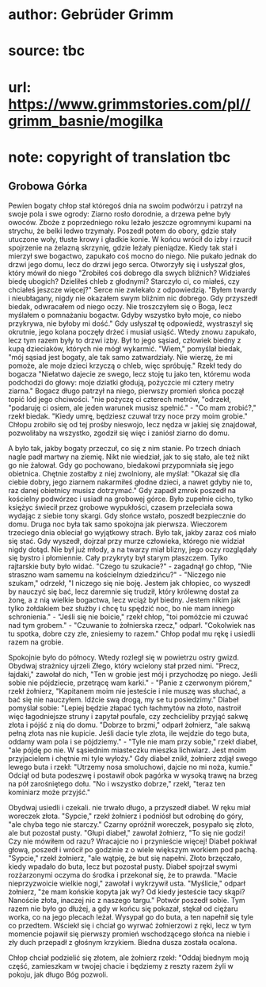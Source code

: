 # author: Gebrüder Grimm
# source: tbc
# url: https://www.grimmstories.com/pl//grimm_basnie/mogilka
# note: copyright of translation tbc

## Grobowa Górka 

Pewien bogaty chłop stał któregoś dnia na swoim podwórzu i patrzył na
swoje pola i swe ogrody: Ziarno rosło dorodnie, a drzewa pełne były
owoców. Zboże z poprzedniego roku leżało jeszcze ogromnymi kupami na
strychu, że belki ledwo trzymały. Poszedł potem do obory, gdzie stały
utuczone woły, tłuste krowy i gładkie konie. W końcu wrócił do izby i
rzucił spojrzenie na żelazną skrzynię, gdzie leżały pieniądze. Kiedy tak
stał i mierzył swe bogactwo, zapukało coś mocno do niego. Nie pukało
jednak do drzwi jego domu, lecz do drzwi jego serca. Otworzyły się i
usłyszał głos, który mówił do niego "Zrobiłeś coś dobrego dla swych
bliźnich? Widziałeś biedę ubogich? Dzieliłeś chleb z głodnymi? Starczyło
ci, co miałeś, czy chciałeś jeszcze więcej?" Serce nie zwlekało z
odpowiedzią. "Byłem twardy i nieubłagany, nigdy nie okazałem swym
bliźnim nic dobrego. Gdy przyszedł biedak, odwracałem od niego oczy. Nie
troszczyłem się o Boga, lecz myślałem o pomnażaniu bogactw. Gdyby
wszystko było moje, co niebo przykrywa, nie byłoby mi dość." Gdy
usłyszał tę odpowiedź, wystraszył się okrutnie, jego kolana poczęły
drżeć i musiał usiąść. Wtedy znowu zapukało, lecz tym razem były to
drzwi izby. Był to jego sąsiad, człowiek biedny z kupą dzieciaków,
których nie mógł wykarmić. "Wiem," pomyślał biedak, "mój sąsiad jest
bogaty, ale tak samo zatwardziały. Nie wierzę, że mi pomoże, ale moje
dzieci krzyczą o chleb, więc spróbuję." Rzekł tedy do bogacza
"Niełatwo dajecie ze swego, lecz stoję tu jako ten, któremu woda
podchodzi do głowy: moje dziatki głodują, pożyczcie mi cztery metry
ziarna." Bogacz długo patrzył na niego, pierwszy promień słońca począł
topić lód jego chciwości. "nie pożyczę ci czterech metrów, "odrzekł,
"podaruję ci osiem, ale jeden warunek musisz spełnić." - "Co mam
zrobić?," rzekł biedak. "Kiedy umrę, będziesz czuwał trzy noce przy
moim grobie." Chłopu zrobiło się od tej prośby nieswojo, lecz nędza w
jakiej się znajdował, pozwoliłaby na wszystko, zgodził się więc i
zaniósł ziarno do domu.

A było tak, jakby bogaty przeczuł, co się z nim stanie. Po trzech dniach
nagle padł martwy na ziemię. Nikt nie wiedział, jak to się stało, ale
też nikt go nie żałował. Gdy go pochowano, biedakowi przypomniała się
jego obietnica. Chętnie zostałby z niej zwolniony, ale myślał: "Okazał
się dla ciebie dobry, jego ziarnem nakarmiłeś głodne dzieci, a nawet
gdyby nie to, raz danej obietnicy musisz dotrzymać." Gdy zapadł zmrok
poszedł na kościelny podwórzec i usiadł na grobowej górce. Było zupełnie
cicho, tylko księżyc świecił przez grobowe wypukłości, czasem
przeleciała sowa wydając z siebie tony skargi. Gdy słońce wstało,
poszedł bezpiecznie do domu. Druga noc była tak samo spokojna jak
pierwsza. Wieczorem trzeciego dnia obleciał go wyjątkowy strach. Było
tak, jakby zaraz coś miało się stać. Gdy wyszedł, dojrzał przy murze
człowieka, którego nie widział nigdy dotąd. Nie był już młody, a na
twarzy miał blizny, jego oczy rozglądały się bystro i płomiennie. Cały
przykryty był starym płaszczem. Tylko rajtarskie buty było widać.
"Czego tu szukacie?" - zagadnął go chłop, "Nie straszno wam samemu na
kościelnym dziedzińcu?" - "Niczego nie szukam," odrzekł, "I niczego
się nie boję. Jestem jak chłopiec, co wyszedł by nauczyć się bać, lecz
daremnie się trudził, który królewnę dostał za żonę, a z nią wielkie
bogactwa, lecz wciąż był biedny. Jestem nikim jak tylko żołdakiem bez
służby i chcę tu spędzić noc, bo nie mam innego schronienia." - "Jeśli
się nie boicie," rzekł chłop, "toi pomóżcie mi czuwać nad tym
grobem." - "Czuwanie to żołnierska rzecz," odparł. "Cokolwiek nas tu
spotka, dobre czy złe, zniesiemy to razem." Chłop podał mu rękę i
usiedli razem na grobie.

Spokojnie było do północy. Wtedy rozległ się w powietrzu ostry gwizd.
Obydwaj strażnicy ujrzeli Złego, który wcielony stał przed nimi.
"Precz, łajdaki," zawołał do nich, "Ten w grobie jest mój i
przychodzę po niego. Jeśli sobie nie pójdziecie, przetrącę wam
karki." - "Panie z czerwonym piórem," rzekł żołnierz, "Kapitanem
moim nie jesteście i nie muszę was słuchać, a bać się nie nauczyłem.
Idźcie swą drogą, my se tu posiedzimy." Diabeł pomyślał sobie: "Lepiej
będzie złapać tych łachmytów na złoto, nastroił więc łagodniejsze struny
i zapytał poufale, czy zechcieliby przyjąć sakwę złota i pójść z nią do
domu. "Dobrze to brzmi," odparł żołnierz, "ale sakwą pełną złota nas
nie kupicie. Jeśli dacie tyle złota, ile wejdzie do tego buta, oddamy
wam pola i se pójdziemy." - "Tyle nie mam przy sobie," rzekł diabeł,
"ale pójdę po nie. W sąsiednim miasteczku mieszka lichwiarz. Jest moim
przyjacielem i chętnie mi tyle wyłoży." Gdy diabeł znikł, żołnierz
zdjął swego lewego buta i rzekł: "Utrzemy nosa smoluchowi, dajcie no mi
noża, kumie." Odciął od buta podeszwę i postawił obok pagórka w wysoką
trawę na brzeg na pół zarośniętego dołu. "No i wszystko dobrze,"
rzekł, "teraz ten kominiarz może przyjść."

Obydwaj usiedli i czekali. nie trwało długo, a przyszedł diabeł. W ręku
miał woreczek złota. "Sypcie," rzekł żołnierz i podniósł but odrobinę
do góry, "ale chyba tego nie starczy." Czarny opróżnił woreczek,
posypało się złoto, ale but pozostał pusty. "Głupi diabeł," zawołał
żołnierz, "To się nie godzi! Czy nie mówiłem od razu? Wracajcie no i
przynieście więcej! Diabeł pokiwał głową, poszedł i wrócił po godzinie z
o wiele większym workiem pod pachą. "Sypcie," rzekł żołnierz, "ale
wątpię, że but się napełni. Złoto brzęczało, kiedy wpadało do buta, lecz
but pozostał pusty. Diabeł spojrzał swymi rozżarzonymi oczyma do środka
i przekonał się, że to prawda. "Macie nieprzyzwoicie wielkie nogi,"
zawołał i wykrzywił usta. "Myślicie," odparł żołnierz, "że mam
końskie kopyta jak wy? Od kiedy jesteście tacy skąpi? Nanoście złota,
inaczej nic z naszego targu." Potwór poszedł sobie. Tym razem nie było
go dłużej, a gdy w końcu się pokazał, stękał od ciężaru worka, co na
jego plecach leżał. Wysypał go do buta, a ten napełnił się tyle co
przedtem. Wściekł się i chciał go wyrwać żołnierzowi z ręki, lecz w tym
momencie pojawił się pierwszy promień wschodzącego słońca na niebie i
zły duch przepadł z głośnym krzykiem. Biedna dusza została ocalona.

Chłop chciał podzielić się złotem, ale żołnierz rzekł: "Oddaj biednym
moją część, zamieszkam w twojej chacie i będziemy z reszty razem żyli w
pokoju, jak długo Bóg pozwoli.
